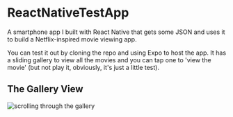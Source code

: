 # ReactNativeTestApp
A smartphone app I built with React Native that gets some JSON and uses it to build a Netflix-inspired movie viewing app.

You can test it out by cloning the repo and using Expo to host the app. It has a sliding gallery to view all the movies and you can tap one to 'view the movie' (but not play it, obviously, it's just a little test).

## The Gallery View
![scrolling through the gallery](https://i.imgur.com/NRGXRQL.jpg)
